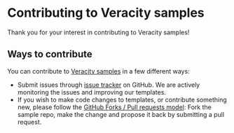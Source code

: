 # Contributing to Veracity samples

Thank you for your interest in contributing to Veracity samples!

## Ways to contribute

You can contribute to [Veracity samples](https://dev.veracity.com/documentation/samples/) in a few different ways:

- Submit issues through [issue tracker](https://github.com/Veracity-templates/issues) on GitHub. We are actively monitoring the issues and improving our templates.
- If you wish to make code changes to templates, or contribute something new, please follow the [GitHub Forks / Pull requests model](https://help.github.com/articles/fork-a-repo/): Fork the sample repo, make the change and propose it back by submitting a pull request.